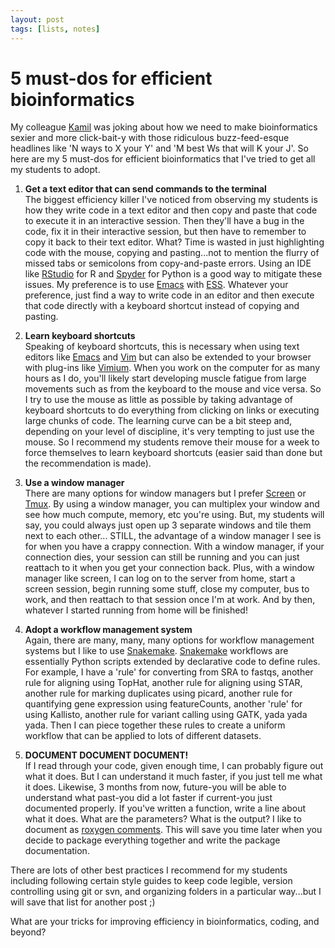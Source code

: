 ```yaml
---
layout: post
tags: [lists, notes]
---
```


# 5 must-dos for efficient bioinformatics

My colleague [Kamil](http://slowkow.com/) was joking about how we need to make bioinformatics sexier and more click-bait-y with those ridiculous buzz-feed-esque headlines like 'N ways to X your Y' and 'M best Ws that will K your J'. So here are my 5 must-dos for efficient bioinformatics that I've tried to get all my students to adopt.

1. **Get a text editor that can send commands to the terminal**  
The biggest efficiency killer I've noticed from observing my students is how they write code in a text editor and then copy and paste that code to execute it in an interactive session. Then they'll have a bug in the code, fix it in their interactive session, but then have to remember to copy it back to their text editor. What? Time is wasted in just highlighting code with the mouse, copying and pasting...not to mention the flurry of missed tabs or semicolons from copy-and-paste errors. Using an IDE like [RStudio](https://www.rstudio.com/) for R and [Spyder](https://github.com/spyder-ide/spyder) for Python is a good way to mitigate these issues. My preference is to use [Emacs](https://www.gnu.org/software/emacs/) with [ESS](https://ess.r-project.org/). Whatever your preference, just find a way to write code in an editor and then execute that code directly with a keyboard shortcut instead of copying and pasting. 

2. **Learn keyboard shortcuts**  
Speaking of keyboard shortcuts, this is necessary when using text editors like [Emacs](https://www.gnu.org/software/emacs/) and [Vim](http://www.vim.org/) but can also be extended to your browser with plug-ins like [Vimium](https://vimium.github.io/). When you work on the computer for as many hours as I do, you'll likely start developing muscle fatigue from large movements such as from the keyboard to the mouse and vice versa. So I try to use the mouse as little as possible by taking advantage of keyboard shortcuts to do everything from clicking on links or executing large chunks of code. The learning curve can be a bit steep and, depending on your level of discipline, it's very tempting to just use the mouse. So I recommend my students remove their mouse for a week to force themselves to learn keyboard shortcuts (easier said than done but the recommendation is made). 

3. **Use a window manager**  
There are many options for window managers but I prefer [Screen](https://www.gnu.org/software/screen/) or [Tmux](https://github.com/tmux/tmux/wiki). By using a window manager, you can multiplex your window and see how much compute, memory, etc you're using. But, my students will say, you could always just open up 3 separate windows and tile them next to each other...  STILL, the advantage of a window manager I see is for when you have a crappy connection. With a window manager, if your connection dies, your session can still be running and you can just reattach to it when you get your connection back. Plus, with a window manager like screen, I can log on to the server from home, start a screen session, begin running some stuff, close my computer, bus to work, and then reattach to that session once I'm at work. And by then, whatever I started running from home will be finished! 

4. **Adopt a workflow management system**  
Again, there are many, many, many options for workflow management systems but I like to use [Snakemake](https://snakemake.readthedocs.io/en/stable/). [Snakemake](https://snakemake.readthedocs.io/en/stable/) workflows are essentially Python scripts extended by declarative code to define rules. For example, I have a 'rule' for converting from SRA to fastqs, another rule for aligning using TopHat, another rule for aligning using STAR, another rule for marking duplicates using picard, another rule for quantifying gene expression using featureCounts, another 'rule' for using Kallisto, another rule for variant calling using GATK, yada yada yada. Then I can piece together these rules to create a uniform workflow that can be applied to lots of different datasets. 

5. **DOCUMENT DOCUMENT DOCUMENT!**  
If I read through your code, given enough time, I can probably figure out what it does. But I can understand it much faster, if you just tell me what it does. Likewise, 3 months from now, future-you will be able to understand what past-you did a lot faster if current-you just documented properly. If you've written a function, write a line about what it does. What are the parameters? What is the output? I like to document as [roxygen comments](http://r-pkgs.had.co.nz/man.html). This will save you time later when you decide to package everything together and write the package documentation. 

There are lots of other best practices I recommend for my students including following certain style guides to keep code legible, version controlling using git or svn, and organizing folders in a particular way...but I will save that list for another post ;)

What are your tricks for improving efficiency in bioinformatics, coding, and beyond?
